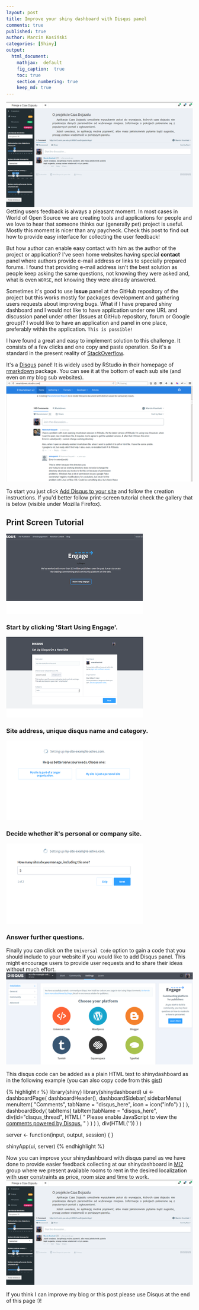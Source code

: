 ```yaml
---
layout: post
title: Improve your shiny dashboard with Disqus panel
comments: true
published: true
author: Marcin Kosiński
categories: [Shiny]
output:
  html_document:
    mathjax:  default
    fig_caption:  true
    toc: true
    section_numbering: true
    keep_md: true
---
```


<a href="http://mi2.mini.pw.edu.pl:3838/CzasDojazdu/en/"><img src="/images/fulls/disqus_shiny.png" class="fit image"></a> Getting users feedback is always a pleasant moment. In most cases in World of Open Source we are creating tools and applications for people and we love to hear that someone thinks our (generally pet) project is useful. Mostly this moment is nicer than any paycheck. Check this post to find out how to provide easy interface for collecting the user feedback!

But how author can enable easy contact with him as the author of the project or application? I've seen home websites having special **contact** panel where authors provide e-mail address or links to specially prepared forums. I found that providing e-mail address isn't the best solution as people keep asking the same questions, not knowing they were asked and, what is even `WORSE`, not knowing they were already answered.

Sometimes it's good to use **Issue** panel at the GitHub repository of the project but this works mostly for packages development and gathering users requests about improving bugs. What if I have prepared shiny dashboard and I would not like to have application under one URL and discussion panel under other (Issues at GitHub repository, forum or Google group)? I would like to have an application and panel in one place, preferably within the application. `This is possible!`

I have found a great and easy to implement solution to this challenge. It consists of a few clicks and one copy and paste operation. So it's a standard in the present reality of [StackOverflow](http://stackoverflow.com/). 

It's a [Disqus](https://disqus.com/) panel! It is widely used by RStudio in their homepage of [rmarkdown](http://rmarkdown.rstudio.com/) package. You can see it at the bottom of each sub site (and even on my blog sub websites).
<img src="/images/fulls/disqus_rmarkdown.png" class="fit image">

To start you just click [Add Disqus to your site](https://publishers.disqus.com/engage?utm_source=rmarkdown&utm_medium=Disqus-Footer) and follow the creation instructions. If you'd better follow print-screen tutorial check the gallery that is below (visible under Mozilla Firefox).

<div id ="gallery">
					<section id="two">
						<h2>Print Screen Tutorial</h2>
						<div class="row">
							<article class="6u 12u$(xsmall) work-item">
								<a href="images/fulls/disqus_step1.png" class="image fit thumb"><img src="images/thumbs/disqus_step1.png" alt="" /></a>
								<h3>Start by clicking 'Start Using Engage'.</h3>
							</article>
							<article class="6u$ 12u$(xsmall) work-item">
								<a href="images/fulls/disqus_step2.png" class="image fit thumb"><img src="images/thumbs/disqus_step2.png" alt="" /></a>
								<h3>Site address, unique disqus name and category.</h3>
							</article>
							<article class="6u 12u$(xsmall) work-item">
								<a href="images/fulls/disqus_step3.png" class="image fit thumb"><img src="images/thumbs/disqus_step3.png" alt="" /></a>
								<h3>Decide whether it's personal or company site.</h3>
							</article>
							<article class="6u$ 12u$(xsmall) work-item">
								<a href="images/fulls/disqus_step4.png" class="image fit thumb"><img src="images/thumbs/disqus_step4.png" alt="" /></a>
								<h3>Answer further questions.</h3>
							</article>
  						</div>
						</section>
</div>


Finally you can click on the `Universal Code` option to gain a code that you should include to your website if you would like to add Disqus panel. This might encourage users to provide user requests and to share their ideas without much effort. 
<img src="/images/fulls/disqus_final1.png" class="fit image">

This disqus code can be added as a plain HTML text to shinydashboard as in the following example (you can also copy code from this [gist](https://gist.github.com/MarcinKosinski/d1655939ba3666359ea74fd0cccc3963))


{% highlight r %}
library(shiny)
library(shinydashboard)
ui <- dashboardPage(
  dashboardHeader(),
  dashboardSidebar(
   sidebarMenu(
    menuItem(
     "Comments",
     tabName = "disqus_here",
     icon = icon("info")
    )
   )
  ),
  dashboardBody(
     tabItems(
        tabItem(tabName = "disqus_here",
         div(id="disqus_thread",
         HTML(
"<script>
    (function() {  
        var d = document, s = d.createElement('script');
        s.src = '//CHANEL_NAME.disqus.com/embed.js';
        s.setAttribute('data-timestamp', +new Date());
        (d.head || d.body).appendChild(s);
    })();
</script>
<noscript>Please enable JavaScript to view the
<a href='https://disqus.com/?ref_noscript' rel='nofollow'>comments powered by Disqus.</a>
</noscript>"
         )
        )
      )
    ),
    div(HTML('<script id="dsq-count-scr" src="//CHANEL_NAME.disqus.com/count.js" async></script>'))
  )
) 

server <- function(input, output, session) {
}

shinyApp(ui, server)
{% endhighlight %}

Now you can improve your shinydashboard with disqus panel as we have done to provide easier feedback collecting at our shinydashboard in [MI2](https://github.com/mi2-warsaw/) group where we present available rooms to rent in the desired localization with user constraints as price, room size and time to work.
<a href="http://mi2.mini.pw.edu.pl:3838/CzasDojazdu/pl/"><img src="/images/fulls/disqus_shiny.png" class="fit image"></a>

If you think I can improve my blog or this post please use Disqus at the end of this page :)!
